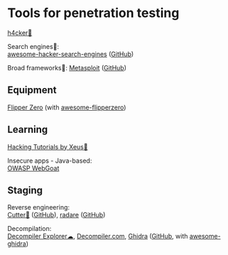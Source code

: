 
# Tools for penetration testing

[h4cker💩](https://h4cker.org/)

Search engines💩:  
[awesome-hacker-search-engines](https://edoardottt.github.io/awesome-hacker-search-engines/) ([GitHub](https://github.com/edoardottt/awesome-hacker-search-engines))

Broad frameworks💩:
[Metasploit](https://www.metasploit.com/) ([GitHub](https://github.com/rapid7/metasploit-framework))

## Equipment

[Flipper Zero](https://flipperzero.one/) (with [awesome-flipperzero](https://github.com/djsime1/awesome-flipperzero))

## Learning

[Hacking Tutorials by Xeus💩](https://xeushack.com/)

Insecure apps - Java-based:  
[OWASP WebGoat](https://owasp.org/www-project-webgoat/)

## Staging

Reverse engineering:  
[Cutter💾](https://cutter.re/) ([GitHub](https://github.com/rizinorg/cutter)),
[radare](https://rada.re/) ([GitHub](https://github.com/radareorg))

Decompilation:  
[Decompiler Explorer☁](https://dogbolt.org/),
[Decompiler.com](https://www.decompiler.com/),
[Ghidra](https://ghidra-sre.org/) ([GitHub](https://github.com/NationalSecurityAgency/ghidra), with [awesome-ghidra](https://github.com/AllsafeCyberSecurity/awesome-ghidra))
